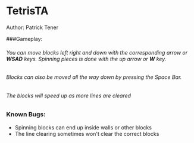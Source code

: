 # TetrisTA
Author: Patrick Tener

###Gameplay:
###### You can move blocks left right and down with the corresponding arrow or **WSAD** keys.  Spinning pieces is done with the up arrow or **W** key.
###### Blocks can also be moved all the way down by pressing the Space Bar.
###### The blocks will speed up as more lines are cleared

### Known Bugs:
* Spinning blocks can end up inside walls or other blocks
* The line clearing sometimes won't clear the correct blocks
